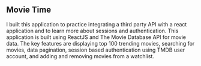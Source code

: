 ## Movie Time

I built this application to practice integrating a third party API with a react application and to learn more about sessions and authentication. This application is built using ReactJS and The Movie Database API for movie data. The key features are displaying top 100 trending movies, searching for movies, data pagination, session based authentication using TMDB user account, and adding and removing movies from a watchlist.
